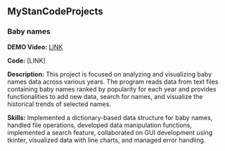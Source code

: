 ## MyStanCodeProjects

### Baby names

**DEMO Video:** [LINK](https://drive.google.com/file/d/1EREk00LTtlER3VqBbw1kDceA5bLc0Afo/view?usp=sharing)

**Code:** [LINK]

**Description:**
This project is focused on analyzing and visualizing baby names data across various years. The program reads data from text files containing baby names ranked by popularity for each year and provides functionalities to add new data, search for names, and visualize the historical trends of selected names. 

**Skills:**
Implemented a dictionary-based data structure for baby names, handled file operations, developed data manipulation functions, implemented a search feature, collaborated on GUI development using tkinter, visualized data with line charts, and managed error handling.
